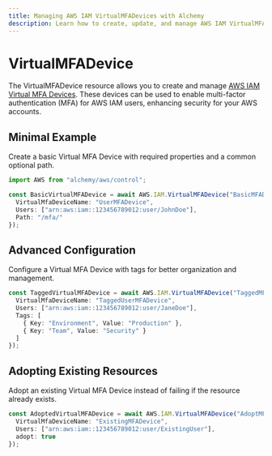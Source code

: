 ```yaml
---
title: Managing AWS IAM VirtualMFADevices with Alchemy
description: Learn how to create, update, and manage AWS IAM VirtualMFADevices using Alchemy Cloud Control.
---
```


# VirtualMFADevice

The VirtualMFADevice resource allows you to create and manage [AWS IAM Virtual MFA Devices](https://docs.aws.amazon.com/iam/latest/userguide/). These devices can be used to enable multi-factor authentication (MFA) for AWS IAM users, enhancing security for your AWS accounts.

## Minimal Example

Create a basic Virtual MFA Device with required properties and a common optional path.

```ts
import AWS from "alchemy/aws/control";

const BasicVirtualMFADevice = await AWS.IAM.VirtualMFADevice("BasicMFADevice", {
  VirtualMfaDeviceName: "UserMFADevice",
  Users: ["arn:aws:iam::123456789012:user/JohnDoe"],
  Path: "/mfa/"
});
```

## Advanced Configuration

Configure a Virtual MFA Device with tags for better organization and management.

```ts
const TaggedVirtualMFADevice = await AWS.IAM.VirtualMFADevice("TaggedMFADevice", {
  VirtualMfaDeviceName: "TaggedUserMFADevice",
  Users: ["arn:aws:iam::123456789012:user/JaneDoe"],
  Tags: [
    { Key: "Environment", Value: "Production" },
    { Key: "Team", Value: "Security" }
  ]
});
```

## Adopting Existing Resources

Adopt an existing Virtual MFA Device instead of failing if the resource already exists.

```ts
const AdoptedVirtualMFADevice = await AWS.IAM.VirtualMFADevice("AdoptMFADevice", {
  VirtualMfaDeviceName: "ExistingMFADevice",
  Users: ["arn:aws:iam::123456789012:user/ExistingUser"],
  adopt: true
});
```